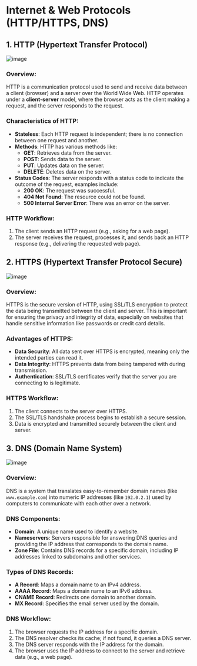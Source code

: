# Internet & Web Protocols (HTTP/HTTPS, DNS)

## 1. **HTTP (Hypertext Transfer Protocol)**

![image](https://github.com/user-attachments/assets/664209b0-e69d-4bad-abbc-ef240698e79a)

### Overview:
HTTP is a communication protocol used to send and receive data between a client (browser) and a server over the World Wide Web. HTTP operates under a **client-server** model, where the browser acts as the client making a request, and the server responds to the request.

### Characteristics of HTTP:
- **Stateless**: Each HTTP request is independent; there is no connection between one request and another.
- **Methods**: HTTP has various methods like:
  - **GET**: Retrieves data from the server.
  - **POST**: Sends data to the server.
  - **PUT**: Updates data on the server.
  - **DELETE**: Deletes data on the server.
- **Status Codes**: The server responds with a status code to indicate the outcome of the request, examples include:
  - **200 OK**: The request was successful.
  - **404 Not Found**: The resource could not be found.
  - **500 Internal Server Error**: There was an error on the server.

### HTTP Workflow:
1. The client sends an HTTP request (e.g., asking for a web page).
2. The server receives the request, processes it, and sends back an HTTP response (e.g., delivering the requested web page).

## 2. **HTTPS (Hypertext Transfer Protocol Secure)**

![image](https://github.com/user-attachments/assets/ab7f6995-5199-44c4-8b06-07e5bc628a11)

### Overview:
HTTPS is the secure version of HTTP, using SSL/TLS encryption to protect the data being transmitted between the client and server. This is important for ensuring the privacy and integrity of data, especially on websites that handle sensitive information like passwords or credit card details.

### Advantages of HTTPS:
- **Data Security**: All data sent over HTTPS is encrypted, meaning only the intended parties can read it.
- **Data Integrity**: HTTPS prevents data from being tampered with during transmission.
- **Authentication**: SSL/TLS certificates verify that the server you are connecting to is legitimate.

### HTTPS Workflow:
1. The client connects to the server over HTTPS.
2. The SSL/TLS handshake process begins to establish a secure session.
3. Data is encrypted and transmitted securely between the client and server.

## 3. **DNS (Domain Name System)**

![image](https://github.com/user-attachments/assets/81e4b7e8-5251-431b-998e-021846ba02e0)

### Overview:
DNS is a system that translates easy-to-remember domain names (like `www.example.com`) into numeric IP addresses (like `192.0.2.1`) used by computers to communicate with each other over a network.

### DNS Components:
- **Domain**: A unique name used to identify a website.
- **Nameservers**: Servers responsible for answering DNS queries and providing the IP address that corresponds to the domain name.
- **Zone File**: Contains DNS records for a specific domain, including IP addresses linked to subdomains and other services.

### Types of DNS Records:
- **A Record**: Maps a domain name to an IPv4 address.
- **AAAA Record**: Maps a domain name to an IPv6 address.
- **CNAME Record**: Redirects one domain to another domain.
- **MX Record**: Specifies the email server used by the domain.

### DNS Workflow:
1. The browser requests the IP address for a specific domain.
2. The DNS resolver checks its cache; if not found, it queries a DNS server.
3. The DNS server responds with the IP address for the domain.
4. The browser uses the IP address to connect to the server and retrieve data (e.g., a web page).
